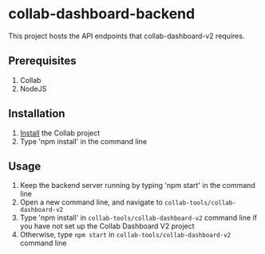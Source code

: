 # collab-dashboard-backend

This project hosts the API endpoints that collab-dashboard-v2 requires. 

## Prerequisites
1. Collab
2. NodeJS

## Installation
1. [Install](https://github.com/collab-tools/collab/wiki/Set-Up-Developer-Environment) the Collab project
2. Type 'npm install' in the command line

## Usage
1. Keep the backend server running by typing 'npm start' in the command line
2. Open a new command line, and navigate to `collab-tools/collab-dashboard-v2`
3. Type 'npm install' in `collab-tools/collab-dashboard-v2` command line if you have not set up the Collab Dashboard V2 project
4. Otherwise, type `npm start` in `collab-tools/collab-dashboard-v2` command line
